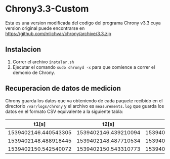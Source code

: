 # Chrony3.3-Custom

Esta es una version modificada del codigo del programa Chrony v3.3 cuya version original puede encontrarse en https://github.com/mlichvar/chrony/archive/3.3.zip

## Instalacion

1. Correr el archivo `instalar.sh`
2. Ejecutar el comando `sudo chronyd -x` para que comience a correr el demonio de Chrony.

## Recuperacion de datos de medicion

Chrony guarda los datos que va obteniendo de cada paquete recibido en el directorio `/var/logs/chrony` y el archivo es `measurements.log` que guarda los datos en el formato CSV equivalente a la siguiente tabla:



|t1[s]| t2[s] | t3[s]|t4[s]|phi[s]|
----------------|--|----|---|--
1539402146.440543305|1539402146.439210094|1539402146.439258964|1539402146.453352419|-0.007678907|
1539402148.488918445|1539402148.487710534|1539402148.487757078|1539402148.501850475|-0.007613910|
1539402150.542540072|1539402150.543310773|1539402150.543357478|1539402150.557325751|-0.006558892|
